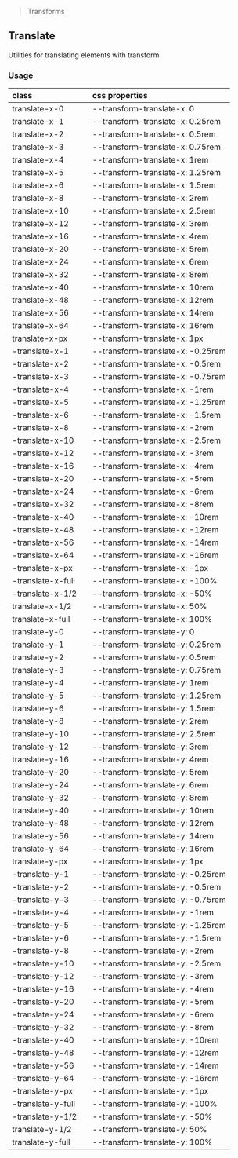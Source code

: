 > Transforms

## Translate

Utilities for translating elements with transform

### Usage

| class |  | css properties |
|:--|:--|:--|
| translate-x-0 |  | --transform-translate-x: 0 |
| translate-x-1 |  | --transform-translate-x: 0.25rem |
| translate-x-2 |  | --transform-translate-x: 0.5rem |
| translate-x-3 |  | --transform-translate-x: 0.75rem |
| translate-x-4 |  | --transform-translate-x: 1rem |
| translate-x-5 |  | --transform-translate-x: 1.25rem |
| translate-x-6 |  | --transform-translate-x: 1.5rem |
| translate-x-8 |  | --transform-translate-x: 2rem |
| translate-x-10 |  | --transform-translate-x: 2.5rem |
| translate-x-12 |  | --transform-translate-x: 3rem |
| translate-x-16 |  | --transform-translate-x: 4rem |
| translate-x-20 |  | --transform-translate-x: 5rem |
| translate-x-24 |  | --transform-translate-x: 6rem |
| translate-x-32 |  | --transform-translate-x: 8rem |
| translate-x-40 |  | --transform-translate-x: 10rem |
| translate-x-48 |  | --transform-translate-x: 12rem |
| translate-x-56 |  | --transform-translate-x: 14rem |
| translate-x-64 |  | --transform-translate-x: 16rem |
| translate-x-px |  | --transform-translate-x: 1px |
| -translate-x-1 |  | --transform-translate-x: -0.25rem |
| -translate-x-2 |  | --transform-translate-x: -0.5rem |
| -translate-x-3 |  | --transform-translate-x: -0.75rem |
| -translate-x-4 |  | --transform-translate-x: -1rem |
| -translate-x-5 |  | --transform-translate-x: -1.25rem |
| -translate-x-6 |  | --transform-translate-x: -1.5rem |
| -translate-x-8 |  | --transform-translate-x: -2rem |
| -translate-x-10 |  | --transform-translate-x: -2.5rem |
| -translate-x-12 |  | --transform-translate-x: -3rem |
| -translate-x-16 |  | --transform-translate-x: -4rem |
| -translate-x-20 |  | --transform-translate-x: -5rem |
| -translate-x-24 |  | --transform-translate-x: -6rem |
| -translate-x-32 |  | --transform-translate-x: -8rem |
| -translate-x-40 |  | --transform-translate-x: -10rem |
| -translate-x-48 |  | --transform-translate-x: -12rem |
| -translate-x-56 |  | --transform-translate-x: -14rem |
| -translate-x-64 |  | --transform-translate-x: -16rem |
| -translate-x-px |  | --transform-translate-x: -1px |
| -translate-x-full |  | --transform-translate-x: -100% |
| -translate-x-1/2 |  | --transform-translate-x: -50% |
| translate-x-1/2 |  | --transform-translate-x: 50% |
| translate-x-full |  | --transform-translate-x: 100% |
| translate-y-0 |  | --transform-translate-y: 0 |
| translate-y-1 |  | --transform-translate-y: 0.25rem |
| translate-y-2 |  | --transform-translate-y: 0.5rem |
| translate-y-3 |  | --transform-translate-y: 0.75rem |
| translate-y-4 |  | --transform-translate-y: 1rem |
| translate-y-5 |  | --transform-translate-y: 1.25rem |
| translate-y-6 |  | --transform-translate-y: 1.5rem |
| translate-y-8 |  | --transform-translate-y: 2rem |
| translate-y-10 |  | --transform-translate-y: 2.5rem |
| translate-y-12 |  | --transform-translate-y: 3rem |
| translate-y-16 |  | --transform-translate-y: 4rem |
| translate-y-20 |  | --transform-translate-y: 5rem |
| translate-y-24 |  | --transform-translate-y: 6rem |
| translate-y-32 |  | --transform-translate-y: 8rem |
| translate-y-40 |  | --transform-translate-y: 10rem |
| translate-y-48 |  | --transform-translate-y: 12rem |
| translate-y-56 |  | --transform-translate-y: 14rem |
| translate-y-64 |  | --transform-translate-y: 16rem |
| translate-y-px |  | --transform-translate-y: 1px |
| -translate-y-1 |  | --transform-translate-y: -0.25rem |
| -translate-y-2 |  | --transform-translate-y: -0.5rem |
| -translate-y-3 |  | --transform-translate-y: -0.75rem |
| -translate-y-4 |  | --transform-translate-y: -1rem |
| -translate-y-5 |  | --transform-translate-y: -1.25rem |
| -translate-y-6 |  | --transform-translate-y: -1.5rem |
| -translate-y-8 |  | --transform-translate-y: -2rem |
| -translate-y-10 |  | --transform-translate-y: -2.5rem |
| -translate-y-12 |  | --transform-translate-y: -3rem |
| -translate-y-16 |  | --transform-translate-y: -4rem |
| -translate-y-20 |  | --transform-translate-y: -5rem |
| -translate-y-24 |  | --transform-translate-y: -6rem |
| -translate-y-32 |  | --transform-translate-y: -8rem |
| -translate-y-40 |  | --transform-translate-y: -10rem |
| -translate-y-48 |  | --transform-translate-y: -12rem |
| -translate-y-56 |  | --transform-translate-y: -14rem |
| -translate-y-64 |  | --transform-translate-y: -16rem |
| -translate-y-px |  | --transform-translate-y: -1px |
| -translate-y-full |  | --transform-translate-y: -100% |
| -translate-y-1/2 |  | --transform-translate-y: -50% |
| translate-y-1/2 |  | --transform-translate-y: 50% |
| translate-y-full |  | --transform-translate-y: 100% |

